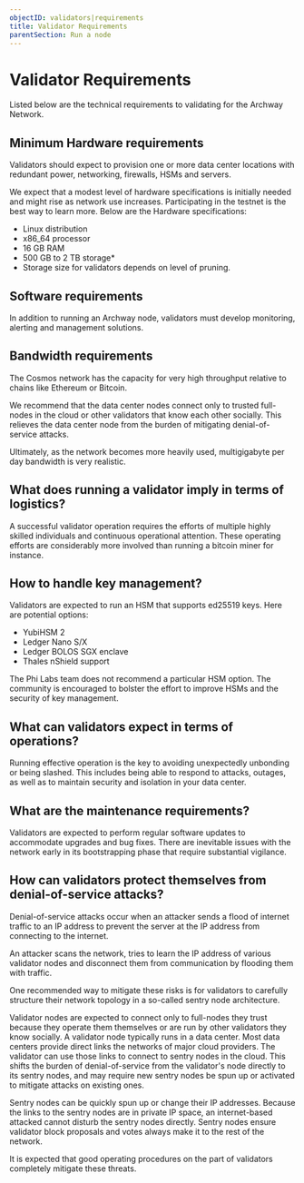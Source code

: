 ```yaml
---
objectID: validators|requirements
title: Validator Requirements
parentSection: Run a node
---
```


# Validator Requirements

Listed below are the technical requirements to validating for the Archway Network.

## Minimum Hardware requirements

Validators should expect to provision one or more data center locations with redundant power, networking, firewalls, HSMs and servers.

We expect that a modest level of hardware specifications is initially needed and might rise as network use increases. Participating in the testnet is the best way to learn more. Below are the Hardware specifications:

- Linux distribution
- x86_64 processor
- 16 GB RAM
- 500 GB to 2 TB storage\*
- Storage size for validators depends on level of pruning.

## Software requirements

In addition to running an Archway node, validators must develop monitoring, alerting and management solutions.

## Bandwidth requirements

The Cosmos network has the capacity for very high throughput relative to chains like Ethereum or Bitcoin.

We recommend that the data center nodes connect only to trusted full-nodes in the cloud or other validators that know each other socially. This relieves the data center node from the burden of mitigating denial-of-service attacks.

Ultimately, as the network becomes more heavily used, multigigabyte per day bandwidth is very realistic.

## What does running a validator imply in terms of logistics?

A successful validator operation requires the efforts of multiple highly skilled individuals and continuous operational attention. These operating efforts are considerably more involved than running a bitcoin miner for instance.

## How to handle key management?

Validators are expected to run an HSM that supports ed25519 keys. Here are potential options:

- YubiHSM 2
- Ledger Nano S/X
- Ledger BOLOS SGX enclave
- Thales nShield support

The Phi Labs team does not recommend a particular HSM option. The community is encouraged to bolster the effort to improve HSMs and the security of key management.

## What can validators expect in terms of operations?

Running effective operation is the key to avoiding unexpectedly unbonding or being slashed. This includes being able to respond to attacks, outages, as well as to maintain security and isolation in your data center.

## What are the maintenance requirements?

Validators are expected to perform regular software updates to accommodate upgrades and bug fixes. There are inevitable issues with the network early in its bootstrapping phase that require substantial vigilance.

## How can validators protect themselves from denial-of-service attacks?

Denial-of-service attacks occur when an attacker sends a flood of internet traffic to an IP address to prevent the server at the IP address from connecting to the internet.

An attacker scans the network, tries to learn the IP address of various validator nodes and disconnect them from communication by flooding them with traffic.

One recommended way to mitigate these risks is for validators to carefully structure their network topology in a so-called sentry node architecture.

Validator nodes are expected to connect only to full-nodes they trust because they operate them themselves or are run by other validators they know socially. A validator node typically runs in a data center. Most data centers provide direct links the networks of major cloud providers. The validator can use those links to connect to sentry nodes in the cloud. This shifts the burden of denial-of-service from the validator's node directly to its sentry nodes, and may require new sentry nodes be spun up or activated to mitigate attacks on existing ones.

Sentry nodes can be quickly spun up or change their IP addresses. Because the links to the sentry nodes are in private IP space, an internet-based attacked cannot disturb the sentry nodes directly. Sentry nodes ensure validator block proposals and votes always make it to the rest of the network.

It is expected that good operating procedures on the part of validators completely mitigate these threats.

<!-- For more on sentry node architecture, see [Some Link]. -->
